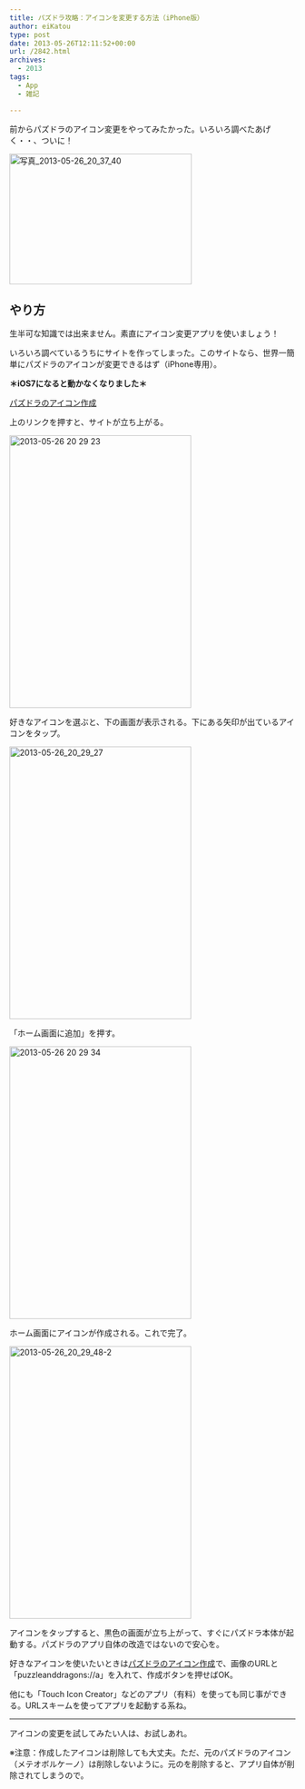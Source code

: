 ```yaml
---
title: パズドラ攻略：アイコンを変更する方法（iPhone版）
author: eiKatou
type: post
date: 2013-05-26T12:11:52+00:00
url: /2842.html
archives:
  - 2013
tags:
  - App
  - 雑記

---
```

前からパズドラのアイコン変更をやってみたかった。いろいろ調べたあげく・・、ついに！
  
[<img src="/uploads/2013/05/b2a75cc441a6549c6bb5a1d846407399.jpg" alt="写真_2013-05-26_20_37_40" width="321" height="230" class="alignnone size-full wp-image-2861" srcset="/uploads/2013/05/b2a75cc441a6549c6bb5a1d846407399.jpg 321w, /blog/uploads/2013/05/b2a75cc441a6549c6bb5a1d846407399-300x214.jpg 300w" sizes="(max-width: 321px) 100vw, 321px" />][1]

## やり方

生半可な知識では出来ません。素直にアイコン変更アプリを使いましょう！

いろいろ調べているうちにサイトを作ってしまった。このサイトなら、世界一簡単にパズドラのアイコンが変更できるはず（iPhone専用）。
  
**＊iOS7になると動かなくなりました＊**
  
<a href="http://dl.dropboxusercontent.com/u/7551322/HTML/paz.html" target="_blank">パズドラのアイコン作成</a> 

<!--more-->

上のリンクを押すと、サイトが立ち上がる。
  
[<img src="/uploads/2013/05/2013-05-26-20-29-23.jpg" alt="2013-05-26 20 29 23" width="320" height="480" class="alignnone size-full wp-image-2845" srcset="/uploads/2013/05/2013-05-26-20-29-23.jpg 320w, /blog/uploads/2013/05/2013-05-26-20-29-23-200x300.jpg 200w" sizes="(max-width: 320px) 100vw, 320px" />][2] 

好きなアイコンを選ぶと、下の画面が表示される。下にある矢印が出ているアイコンをタップ。
  
[<img src="/uploads/2013/05/2013-05-26_20_29_27.jpg" alt="2013-05-26_20_29_27" width="320" height="480" class="alignnone size-full wp-image-2851" srcset="/uploads/2013/05/2013-05-26_20_29_27.jpg 320w, /blog/uploads/2013/05/2013-05-26_20_29_27-200x300.jpg 200w" sizes="(max-width: 320px) 100vw, 320px" />][3] 

「ホーム画面に追加」を押す。
  
[<img src="/uploads/2013/05/2013-05-26-20-29-34.jpg" alt="2013-05-26 20 29 34" width="320" height="480" class="alignnone size-full wp-image-2844" srcset="/uploads/2013/05/2013-05-26-20-29-34.jpg 320w, /blog/uploads/2013/05/2013-05-26-20-29-34-200x300.jpg 200w" sizes="(max-width: 320px) 100vw, 320px" />][4]

ホーム画面にアイコンが作成される。これで完了。
  
[<img src="/uploads/2013/05/2013-05-26_20_29_48-2.jpg" alt="2013-05-26_20_29_48-2" width="320" height="480" class="alignnone size-full wp-image-2848" srcset="/uploads/2013/05/2013-05-26_20_29_48-2.jpg 320w, /blog/uploads/2013/05/2013-05-26_20_29_48-2-200x300.jpg 200w" sizes="(max-width: 320px) 100vw, 320px" />][5]

アイコンをタップすると、黒色の画面が立ち上がって、すぐにパズドラ本体が起動する。パズドラのアプリ自体の改造ではないので安心を。

好きなアイコンを使いたいときは<a href="http://dl.dropboxusercontent.com/u/7551322/HTML/make.html" target="_blank">パズドラのアイコン作成</a>で、画像のURLと「puzzleanddragons://a」を入れて、作成ボタンを押せばOK。

他にも「Touch Icon Creator」などのアプリ（有料）を使っても同じ事ができる。URLスキームを使ってアプリを起動する系ね。

* * *

アイコンの変更を試してみたい人は、お試しあれ。

※注意：作成したアイコンは削除しても大丈夫。ただ、元のパズドラのアイコン（メテオボルケーノ）は削除しないように。元のを削除すると、アプリ自体が削除されてしまうので。

 [1]: /blog/uploads/2013/05/b2a75cc441a6549c6bb5a1d846407399.jpg
 [2]: /blog/uploads/2013/05/2013-05-26-20-29-23.jpg
 [3]: /blog/uploads/2013/05/2013-05-26_20_29_27.jpg
 [4]: /blog/uploads/2013/05/2013-05-26-20-29-34.jpg
 [5]: /blog/uploads/2013/05/2013-05-26_20_29_48-2.jpg
